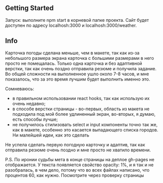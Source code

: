 ## Getting Started

Запуск: выполните npm start в корневой папке проекта.
Сайт будет доступен по адресу localhosh:3000 и localhosh:3000/weather.

## Info

Карточка погоды сделана меньше, чем в макете, так как из-за небольшого размера экрана карточка с большими размерами в него просто не помещалась.
Только одна карточка и без адаптивной верстки, так как очень поздно отправила резюме и получила задание. Во общей сложности на выполненное ушло около 7-8 часов, и мне показалось, что за это время лучшим будет выполнить именно это.

Сомневаюсь:
- в правильном использовании react hooks, так как использую их очень недавно;
- в способе верстки страницы - во-первых, область из макета не подходила под мой более удлиненный экран, во-вторых, я думаю, есть способы лучше;
- не получилось стилизовать select и input компоненты точно так же, как в макете, особенно это касается выпадающего списка городов. Ни малейшей идеи, как это сделать

Не успела сделать первую погодную карточку и адаптив, так как отправила резюме очень поздно и мне просто не хватило времени. 

P.S. По иронии судьбы мета в конце страницы на деплое gh-pages не отображается. У текста появляется свойство opacity: 1%, и я так и не разобралась, в чем дело, потому что во всех файлах написано, что процентов 60, как нужно. Посмотрите через проверку страницы
